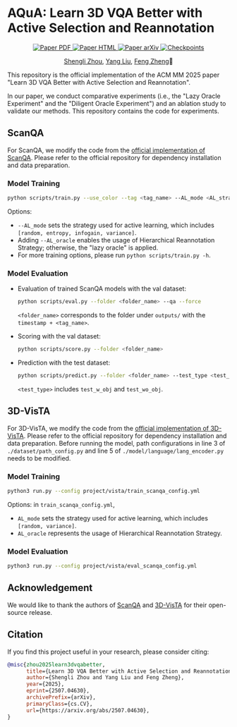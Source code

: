 # AQuA: Learn 3D VQA Better with Active Selection and Reannotation

<p align="center">
    <a href='https://arxiv.org/pdf/2507.04630'>
      <img src='https://img.shields.io/badge/Paper-PDF-red?style=plastic&logo=googledocs&logoColor=red' alt='Paper PDF'>
    </a>
    <a href='https://arxiv.org/html/2507.04630'>
      <img src='https://img.shields.io/badge/Paper-HTML-blue?style=plastic&logo=html5&logoColor=blue' alt='Paper HTML'>
    </a>
    <a href='https://arxiv.org/abs/2507.04630'>
      <img src='https://img.shields.io/badge/Paper-arXiv-green?style=plastic&logo=arXiv&logoColor=green' alt='Paper arXiv'>
    </a>
    <a href='https://drive.google.com/drive/folders/148fTyjCJW_fT3cs4_ju0pKrhZPV0YViu?usp=sharing'>
      <img src='https://img.shields.io/badge/Model-Checkpoints-orange?style=plastic&logo=Google%20Drive&logoColor=orange' alt='Checkpoints'>
    </a>
</p>


<p align="center">
  <a href='https://fz-zsl.github.io/'>Shengli Zhou</a>,
  <a href='http://www.csyangliu.com/'>Yang Liu</a>,
  <a href='https://www.sustech.edu.cn/en/faculties/zhengfeng.html'>Feng Zheng</a>📧
</p>

This repository is the official implementation of the ACM MM 2025 paper "Learn 3D VQA Better with Active Selection and Reannotation".

In our paper, we conduct comparative experiments (i.e., the "Lazy Oracle Experiment" and the "Diligent Oracle Experiment") and an ablation study to validate our methods. This repository contains the code for experiments.

## ScanQA

For ScanQA, we modify the code from the [official implementation of ScanQA](https://github.com/ATR-DBI/ScanQA). Please refer to the official repository for dependency installation and data preparation.

### Model Training

```sh
python scripts/train.py --use_color --tag <tag_name> --AL_mode <AL_strategy> [--AL_oracle]
```

Options:

- `--AL_mode` sets the strategy used for active learning, which includes `[random, entropy, infogain, variance]`.
- Adding `--AL_oracle` enables the usage of Hierarchical Reannotation Strategy; otherwise, the "lazy oracle" is applied.
- For more training options, please run `python scripts/train.py -h`.

### Model Evaluation

- Evaluation of trained ScanQA models with the val dataset:

  ```sh
  python scripts/eval.py --folder <folder_name> --qa --force
  ```

  `<folder_name>` corresponds to the folder under `outputs/` with the `timestamp + <tag_name>`.

- Scoring with the val dataset:

  ```sh
  python scripts/score.py --folder <folder_name>
  ```

- Prediction with the test dataset:

  ```sh
  python scripts/predict.py --folder <folder_name> --test_type <test_type>
  ```

  `<test_type>` includes `test_w_obj` and `test_wo_obj`.

## 3D-VisTA

For 3D-VisTA, we modify the code from the [official implementation of 3D-VisTA](https://github.com/3d-vista/3D-VisTA). Please refer to the official repository for dependency installation and data preparation. Before running the model, path configurations in line 3 of `./dataset/path_config.py` and line 5 of `./model/language/lang_encoder.py` needs to be modified.

### Model Training

```sh
python3 run.py --config project/vista/train_scanqa_config.yml
```

Options: in `train_scanqa_config.yml`,

- `AL_mode` sets the strategy used for active learning, which includes `[random, variance]`.
- `AL_oracle` represents the usage of Hierarchical Reannotation Strategy.

### Model Evaluation

```sh
python3 run.py --config project/vista/eval_scanqa_config.yml
```

## Acknowledgement

We would like to thank the authors of [ScanQA](https://github.com/ATR-DBI/ScanQA) and [3D-VisTA](https://github.com/3d-vista/3D-VisTA) for their open-source release.

## Citation

If you find this project useful in your research, please consider citing:

```bib
@misc{zhou2025learn3dvqabetter,
      title={Learn 3D VQA Better with Active Selection and Reannotation}, 
      author={Shengli Zhou and Yang Liu and Feng Zheng},
      year={2025},
      eprint={2507.04630},
      archivePrefix={arXiv},
      primaryClass={cs.CV},
      url={https://arxiv.org/abs/2507.04630}, 
}
```
